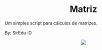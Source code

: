 <h1 align="center"> Matriz </h1>
Um simples script para cálculos de matrizes.

By: SirEdu :D

<p align="center">
<img src="https://badges.pufler.dev/visits/SirEduRs/Matriz"/>
</p>

